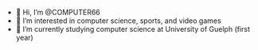 - 👋 Hi, I’m @COMPUTER66
- 👀 I’m interested in computer science, sports, and video games
- 🌱 I’m currently studying computer science at University of Guelph (first year)

<!---
COMPUTER66/COMPUTER66 is a ✨ special ✨ repository because its `README.md` (this file) appears on your GitHub profile.
You can click the Preview link to take a look at your changes.
--->

